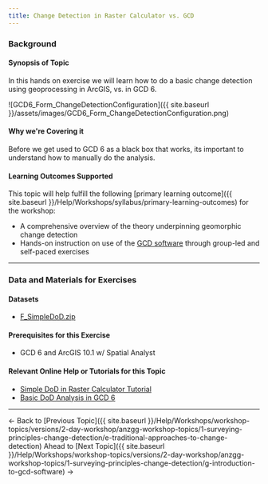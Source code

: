```yaml
---
title: Change Detection in Raster Calculator vs. GCD
---
```


### Background

#### Synopsis of Topic

In this hands on exercise we will learn how to do a basic change detection using geoprocessing in ArcGIS, vs. in GCD 6. 

![GCD6_Form_ChangeDetectionConfiguration]({{ site.baseurl }}/assets/images/GCD6_Form_ChangeDetectionConfiguration.png)

#### Why we're Covering it

Before we get used to GCD 6 as a black box that works, its important to understand how to manually do the analysis.

#### Learning Outcomes Supported

This topic will help fulfill the following [primary learning outcome]({{ site.baseurl }}/Help/Workshops/syllabus/primary-learning-outcomes) for the workshop:

- A comprehensive overview of the theory underpinning geomorphic change detection
- Hands-on instruction on use of the [GCD software](http://www.joewheaton.org/Home/research/software/GCD) through group-led and self-paced exercises

------

### Data and Materials for Exercises

#### Datasets

- [F_SimpleDoD.zip](http://etal.usu.edu/GCD/Workshop/2014_ANZGG/Excercises/F_SimpleDoD.zip)

#### Prerequisites for this Exercise

- GCD 6 and ArcGIS 10.1 w/ Spatial Analyst

#### Relevant Online Help or Tutorials for this Topic

- [Simple DoD in Raster Calculator Tutorial](http://gcd6help.joewheaton.org/tutorials--how-to/ii-simple-dod-in-raster-calculator)
- [Basic DoD Analysis in GCD 6](http://gcd6help.joewheaton.org/tutorials--how-to/iv-basic-dod-analysis-in-gcd)

------

← Back to [Previous Topic]({{ site.baseurl }}/Help/Workshops/workshop-topics/versions/2-day-workshop/anzgg-workshop-topics/1-surveying-principles-change-detection/e-traditional-approaches-to-change-detection)                Ahead to [Next Topic]({{ site.baseurl }}/Help/Workshops/workshop-topics/versions/2-day-workshop/anzgg-workshop-topics/1-surveying-principles-change-detection/g-introduction-to-gcd-software) →